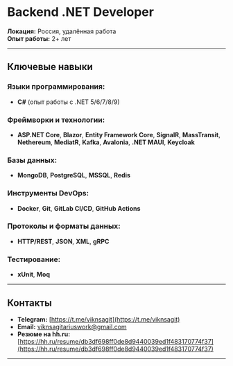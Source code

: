# Backend .NET Developer

**Локация:** Россия, удалённая работа  
**Опыт работы:** 2+ лет  

---

## Ключевые навыки

### Языки программирования:
- **C#** (опыт работы с .NET 5/6/7/8/9)

### Фреймворки и технологии:
- **ASP.NET Core**, **Blazor**, **Entity Framework Core**, **SignalR**, **MassTransit**, **Nethereum**, **MediatR**, **Kafka**, **Avalonia**, **.NET MAUI**, **Keycloak**

### Базы данных:
- **MongoDB**, **PostgreSQL**, **MSSQL**, **Redis**

### Инструменты DevOps:
- **Docker**, **Git**, **GitLab CI/CD**, **GitHub Actions**

### Протоколы и форматы данных:
- **HTTP/REST**, **JSON**, **XML**, **gRPC**

### Тестирование:
-  **xUnit**, **Moq**

---

## Контакты

- **Telegram:** [https://t.me/viknsagit](https://t.me/viknsagit)  
- **Email:** [viknsagitariuswork@gmail.com](mailto:viknsagitariuswork@gmail.com)  
- **Резюме на hh.ru:** [https://hh.ru/resume/db3df698ff0de8d9440039ed1f483170774f37](https://hh.ru/resume/db3df698ff0de8d9440039ed1f483170774f37)  

---
